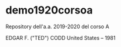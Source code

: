 # demo1920corsoa
Repository dell'a.a. 2019-2020 del corso A

EDGAR F. ("TED") CODD
United States – 1981